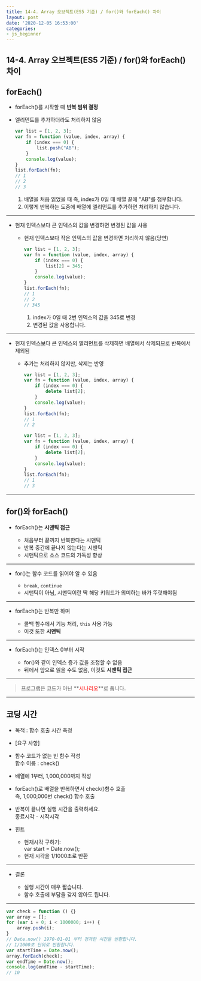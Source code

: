 ```yaml
---
title: 14-4. Array 오브젝트(ES5 기준) / for()와 forEach() 차이
layout: post
date: '2020-12-05 16:53:00'
categories:
- js_beginner
---
```


## 14-4. Array 오브젝트(ES5 기준) / for()와 forEach() 차이

## forEach()

* forEach()를 시작할 때 **반복 범위 결정**
* 엘리먼트를 추가하더라도 처리하지 않음

    ```javascript
    var list = [1, 2, 3];
    var fn = function (value, index, array) {
        if (index === 0) {
            list.push("AB");
        }
        console.log(value);
    }
    list.forEach(fn);
    // 1
    // 2
    // 3
    ```
    
    1. 배열을 처음 읽었을 때 즉, index가 0일 때 배열 끝에 "AB"를 첨부합니다.
    2. 이렇게 반복하는 도중에 배열에 엘리먼트를 추가하면 처리하지 않습니다.
  
---

* 현재 인덱스보다 큰 인덱스의 값을 변경하면 변경된 값을 사용

    * 현재 인덱스보다 작은 인덱스의 값을 변경하면 처리하지 않음(당연)
  
        ```javascript
        var list = [1, 2, 3];
        var fn = function (value, index, array) {
            if (index === 0) {
                list[2] = 345;
            }
            console.log(value);
        }
        list.forEach(fn);
        // 1
        // 2
        // 345
        ```
        
        1. index가 0일 때 2번 인덱스의 값을 345로 변경
        2. 변경된 값을 사용합니다.

---

* 현재 인덱스보다 큰 인덱스의 엘리먼트를 삭제하면 배열에서 삭제되므로 반복에서 제외됨

    * 추가는 처리하지 않지만, 삭제는 반영
            
        ```javascript
        var list = [1, 2, 3];
        var fn = function (value, index, array) {
            if (index === 0) {
                delete list[2];
            }
            console.log(value);
        }
        list.forEach(fn);
        // 1
        // 2
        ```

        ```javascript
        var list = [1, 2, 3];
        var fn = function (value, index, array) {
            if (index === 0) {
                delete list[2];
            }
            console.log(value);
        }
        list.forEach(fn);
        // 1
        // 3
        ```
      
---

## for()와 forEach()

* forEach()는 **시맨틱 접근**

    * 처음부터 끝까지 반복한다는 시맨틱
    * 반복 중간에 끝나지 않는다는 시맨틱
    * 시맨틱으로 소스 코드의 가독성 향상
    
---

* for()는 함수 코드를 읽어야 알 수 있음

    * `break`, `continue`
    * 시맨틱이 아님, 시맨틱이란 딱 해당 키워드가 의미하는 바가 뚜렷해야됨
    
---

* forEach()는 반복만 하며

    * 콜백 함수에서 기능 처리, `this` 사용 가능
    * 이것 또한 **시맨틱**
    
---

* forEach()는 인덱스 0부터 시작

    * for()와 같이 인덱스 증가 값을 조정할 수 없음
    * 뒤에서 앞으로 읽을 수도 없음, 이것도 **시맨틱 접근**
    
---

>프로그램은 코드가 아닌 **<span style="color:red">시나리오</span>**로 풉니다.

---

## 코딩 시간

* 목적 : 함수 호출 시간 측정
* [요구 사항]
* 함수 코드가 없는 빈 함수 작성  
  함수 이름 : check()
* 배열에 1부터, 1,000,000까지 작성
* forEach()로 배열을 반복하면서 check()함수 호출  
  즉, 1,000,000번 check() 함수 호출
* 반복이 끝나면 실행 시간을 출력하세요.  
  종료시각 - 시작시각
  
* 힌트

    * 현재시각 구하기:  
      var start = Date.now();
    * 현재 시각을 1/1000초로 반환
    
---

* 결론

    * 실행 시간이 매우 짧습니다.
    * 함수 호출에 부담을 갖지 않아도 됩니다.
    
---

```javascript
var check = function () {}
var array = [];
for (var i = 0; i < 1000000; i++) {
    array.push(i);
}
// Date.now() 1970-01-01 부터 경과한 시간을 반환합니다.
// 1/1000초 단위로 반환합니다.
var startTime = Date.now();
array.forEach(check);
var endTime = Date.now();
console.log(endTime - startTime);
// 10
```
